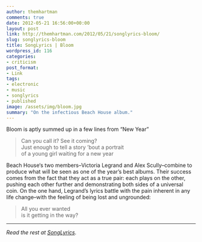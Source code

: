 ```yaml
---
author: themhartman
comments: true
date: 2012-05-21 16:56:00+00:00
layout: post
link: http://themhartman.com/2012/05/21/songlyrics-bloom/
slug: songlyrics-bloom
title: SongLyrics | Bloom
wordpress_id: 116
categories:
- criticism
post_format:
- Link
tags:
- electronic
- music
- songlyrics
- published
image: /assets/img/bloom.jpg
summary: "On the infectious Beach House album."
---
```


Bloom is aptly summed up in a few lines from “New Year”

<blockquote>Can you call it? See it coming?<br>
Just enough to tell a story ’bout a portrait<br>
of a young girl waiting for a new year</blockquote>

Beach House‘s two members–Victoria Legrand and Alex Scully–combine to produce what will be seen as one of the year’s best albums. Their success comes from the fact that they act as a true pair: each plays on the other, pushing each other further and demonstrating both sides of a universal coin. On the one hand, Legrand’s lyrics battle with the pain inherent in any life change–with the feeling of being lost and ungrounded:

<blockquote>All you ever wanted<br>
is it getting in the way?</blockquote>

---

_Read the rest at [SongLyrics](http://www.songlyrics.com/news/album-reviews/album-review-beach-house-bloom/)_.
